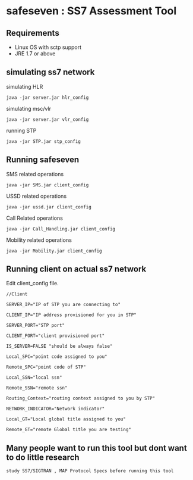# safeseven : SS7 Assessment Tool


## Requirements

* Linux OS with sctp support
* JRE 1.7 or above


## simulating ss7 network 

simulating HLR
	
	java -jar server.jar hlr_config
	
simulating msc/vlr
	
	java -jar server.jar vlr_config
	
running STP 
	
	java -jar STP.jar stp_config
	


## Running safeseven

SMS related operations
	
	java -jar SMS.jar client_config
	
USSD related operations
	
	java -jar ussd.jar client_config
	
Call Related operations
	
	java -jar Call_Handling.jar client_config
	
Mobility related operations
	
	java -jar Mobility.jar client_config
	

## Running client on actual ss7 network

Edit client_config file.

```
//Client 

SERVER_IP="IP of STP you are connecting to"

CLIENT_IP="IP address provisioned for you in STP"

SERVER_PORT="STP port"

CLIENT_PORT="client provisioned port"

IS_SERVER=FALSE "should be always false"

Local_SPC="point code assigned to you"

Remote_SPC="point code of STP"

Local_SSN="local ssn"

Remote_SSN="remote ssn"

Routing_Context="routing context assigned to you by STP"

NETWORK_INDICATOR="Network indicator"

Local_GT="Local global title assigned to you"

Remote_GT="remote Global title you are testing"

```	


## Many people want to run this tool but dont want to do little research 

```	
study SS7/SIGTRAN , MAP Protocol Specs before running this tool

```	
